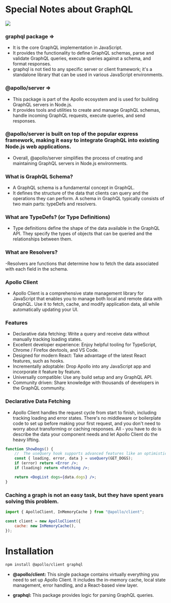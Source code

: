 # Special Notes about GraphQL 
<img src="https://go-skill-icons.vercel.app/api/icons?i=graphql" />

### graphql package =>

- It is the core GraphQL implementation in JavaScript.
- It provides the functionality to define GraphQL schemas, parse and validate GraphQL queries, execute queries against a schema, and format responses.
- graphql is not tied to any specific server or client framework; it's a standalone library that can be used in various JavaScript environments.

### @apollo/server =>

- This package is part of the Apollo ecosystem and is used for building GraphQL servers in Node.js.
- It provides tools and utilities to create and manage GraphQL schemas, handle incoming GraphQL requests, execute queries, and send responses.

### @apollo/server is built on top of the popular express framework, making it easy to integrate GraphQL into existing Node.js web applications.

- Overall, @apollo/server simplifies the process of creating and maintaining GraphQL servers in Node.js environments.

### What is GraphQL Schema?

- A GraphQL schema is a fundamental concept in GraphQL.
- It defines the structure of the data that clients can query and the operations they can perform. A schema in GraphQL typically consists of two main parts: typeDefs and resolvers.

### What are TypeDefs? (or Type Definitions)

- Type definitions define the shape of the data available in the GraphQL API. They specify the types of objects that can be queried and the relationships between them.

### What are Resolvers?

-Resolvers are functions that determine how to fetch the data associated with each field in the schema.

### Apollo Client

- Apollo Client is a comprehensive state management library for JavaScript that enables you to manage both local and remote data with GraphQL. Use it to fetch, cache, and modify application data, all while automatically updating your UI.

### Features
- Declarative data fetching: Write a query and receive data without manually tracking loading states.
- Excellent developer experience: Enjoy helpful tooling for TypeScript, Chrome / Firefox devtools, and VS Code.
- Designed for modern React: Take advantage of the latest React features, such as hooks.
- Incrementally adoptable: Drop Apollo into any JavaScript app and incorporate it feature by feature.
- Universally compatible: Use any build setup and any GraphQL API.
- Community driven: Share knowledge with thousands of developers in the GraphQL community.

### Declarative Data Fetching
- Apollo Client handles the request cycle from start to finish, including tracking loading and error states. There's no middleware or boilerplate code to set up before making your first request, and you don't need to worry about transforming or caching responses. All - you have to do is describe the data your component needs and let Apollo Client do the heavy lifting.

```jsx
function ShowDogs() {
	//  The useQuery hook supports advanced features like an optimistic UI, refetching, and pagination.
	const { loading, error, data } = useQuery(GET_DOGS);
	if (error) return <Error />;
	if (loading) return <Fetching />;

	return <DogList dogs={data.dogs} />;
}
```

### Caching a graph is not an easy task, but they have spent years solving this problem.
```jsx
import { ApolloClient, InMemoryCache } from "@apollo/client";

const client = new ApolloClient({
	cache: new InMemoryCache(),
});
```

# Installation
```bash
npm install @apollo/client graphql
```

- **@apollo/client:** This single package contains virtually everything you need to set up Apollo Client. It includes the in-memory cache, local state management, error handling, and a React-based view layer.

- **graphql:** This package provides logic for parsing GraphQL queries.










